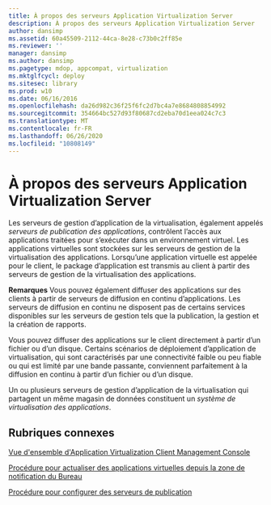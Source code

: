 ```yaml
---
title: À propos des serveurs Application Virtualization Server
description: À propos des serveurs Application Virtualization Server
author: dansimp
ms.assetid: 60a45509-2112-44ca-8e28-c73b0c2ff85e
ms.reviewer: ''
manager: dansimp
ms.author: dansimp
ms.pagetype: mdop, appcompat, virtualization
ms.mktglfcycl: deploy
ms.sitesec: library
ms.prod: w10
ms.date: 06/16/2016
ms.openlocfilehash: da26d982c36f25f6fc2d7bc4a7e8684808854992
ms.sourcegitcommit: 354664bc527d93f80687cd2eba70d1eea024c7c3
ms.translationtype: MT
ms.contentlocale: fr-FR
ms.lasthandoff: 06/26/2020
ms.locfileid: "10808149"
---
```

# À propos des serveurs Application Virtualization Server


Les serveurs de gestion d’application de la virtualisation, également appelés *serveurs de publication des applications*, contrôlent l’accès aux applications traitées pour s’exécuter dans un environnement virtuel. Les applications virtuelles sont stockées sur les serveurs de gestion de la virtualisation des applications. Lorsqu’une application virtuelle est appelée pour le client, le package d’application est transmis au client à partir des serveurs de gestion de la virtualisation des applications.

**Remarques**  Vous pouvez également diffuser des applications sur des clients à partir de serveurs de diffusion en continu d’applications. Les serveurs de diffusion en continu ne disposent pas de certains services disponibles sur les serveurs de gestion tels que la publication, la gestion et la création de rapports.

Vous pouvez diffuser des applications sur le client directement à partir d’un fichier ou d’un disque. Certains scénarios de déploiement d’application de virtualisation, qui sont caractérisés par une connectivité faible ou peu fiable ou qui est limité par une bande passante, conviennent parfaitement à la diffusion en continu à partir d’un fichier ou d’un disque.

 

Un ou plusieurs serveurs de gestion d’application de la virtualisation qui partagent un même magasin de données constituent un *système de virtualisation des applications*.

## Rubriques connexes


[Vue d'ensemble d'Application Virtualization Client Management Console](application-virtualization-client-management-console-overview.md)

[Procédure pour actualiser des applications virtuelles depuis la zone de notification du Bureau](how-to-refresh-virtual-applications-from-the-desktop-notification-area.md)

[Procédure pour configurer des serveurs de publication](how-to-set-up-publishing-servers.md)

 

 





